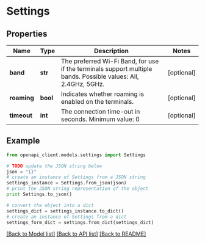 # Settings


## Properties
Name | Type | Description | Notes
------------ | ------------- | ------------- | -------------
**band** | **str** | The preferred Wi-Fi Band, for use if the terminals support multiple bands. Possible values: All, 2.4GHz, 5GHz. | [optional] 
**roaming** | **bool** | Indicates whether roaming is enabled on the terminals. | [optional] 
**timeout** | **int** | The connection time-out in seconds. Minimum value: 0 | [optional] 

## Example

```python
from openapi_client.models.settings import Settings

# TODO update the JSON string below
json = "{}"
# create an instance of Settings from a JSON string
settings_instance = Settings.from_json(json)
# print the JSON string representation of the object
print Settings.to_json()

# convert the object into a dict
settings_dict = settings_instance.to_dict()
# create an instance of Settings from a dict
settings_form_dict = settings.from_dict(settings_dict)
```
[[Back to Model list]](../README.md#documentation-for-models) [[Back to API list]](../README.md#documentation-for-api-endpoints) [[Back to README]](../README.md)


